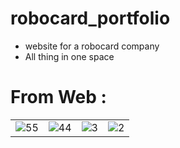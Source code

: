 # robocard_portfolio
- website for a robocard company
- All thing in one space
# From Web : 
<table>
  <tr>
    <td><img src="https://github.com/MuhammadBun/robocard-web-project/assets/93766485/75a92550-539a-484f-8167-70a636285ad3" alt="55"></td>
    <td><img src="https://github.com/MuhammadBun/robocard-web-project/assets/93766485/296a5583-991c-4211-9af3-ef8a5ef61d98" alt="44"></td>
    <td><img src="https://github.com/MuhammadBun/robocard-web-project/assets/93766485/8aab1f67-59f5-4af2-8a6e-22d5b53b6c80" alt="3"></td>
    <td><img src="https://github.com/MuhammadBun/robocard-web-project/assets/93766485/79134d3e-17f8-4348-88f3-6b77e0e68fc3" alt="2"></td>
 
  </tr>
</table>
